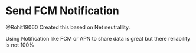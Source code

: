 # Send FCM Notification

@Rohit19060 Created this based on Net neutrallity.

Using Notification like FCM or APN to share data is great but there reliability is not 100%